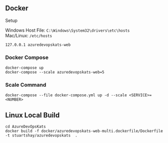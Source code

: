 
## Docker 

Setup

Windows Host File:  ```C:\Windows\System32\drivers\etc\hosts```    
Mac/Linux: ```/etc/hosts```

```
127.0.0.1 azuredevopskats-web
```

### Docker Compose 

```
docker-compose up
docker-compose --scale azuredevopskats-web=5
```

### Scale Command
```
docker-compose --file docker-compose.yml up -d --scale <SERVICE>=<NUMBER> 
```


## Linux Local Build
```
cd AzureDevOpsKats
docker build -f docker/azuredevopskats-web-multi.dockerfile/Dockerfile -t stuartshay/azuredevopskats  .
  ```


